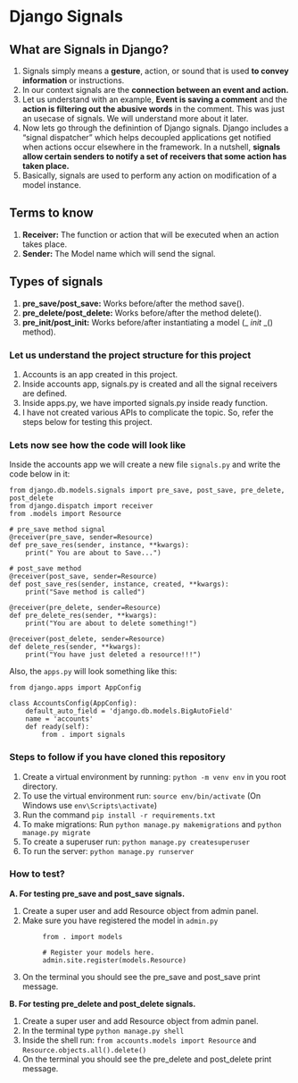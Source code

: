 # Django Signals

## What are Signals in Django?
1. Signals simply means a <b>gesture</b>, action, or sound that is used <b>to convey information</b> or instructions.
2. In our context signals are the <b>connection between an event and action.</b>
3. Let us understand with an example, <b>Event is saving a comment</b> and the <b>action is filtering out the abusive words</b> in the comment. This was just an usecase of signals. We will understand more about it later.
3. Now lets go through the definintion of Django signals. Django includes a “signal dispatcher” which helps decoupled applications get notified when actions occur elsewhere in the framework. In a nutshell, <b>signals allow certain senders to notify a set of receivers that some action has taken place.</b>
4. Basically, signals are used to perform any action on modification of a model instance.

## Terms to know
1. <b>Receiver:</b> The function or action that will be executed when an action takes place.
2. <b>Sender:</b> The Model name which will send the signal.

## Types of signals
1. <b>pre_save/post_save:</b> Works before/after the method save().
2. <b>pre_delete/post_delete:</b> Works before/after the method delete().
3. <b>pre_init/post_init:</b> Works before/after instantiating a model (_ _init_ _() method).


### Let us understand the project structure for this project
1. Accounts is an app created in this project.
2. Inside accounts app, signals.py is created and all the signal receivers are defined.
3. Inside apps.py, we have imported signals.py inside ready function.
4. I have not created various APIs to complicate the topic. So, refer the steps below for testing this project.

### Lets now see how the code will look like

Inside the accounts app we will create a new file `signals.py` and write the code below in it:
```
from django.db.models.signals import pre_save, post_save, pre_delete, post_delete
from django.dispatch import receiver
from .models import Resource

# pre_save method signal
@receiver(pre_save, sender=Resource)
def pre_save_res(sender, instance, **kwargs):
    print(" You are about to Save...") 

# post_save method
@receiver(post_save, sender=Resource) 
def post_save_res(sender, instance, created, **kwargs):
    print("Save method is called") 

@receiver(pre_delete, sender=Resource)
def pre_delete_res(sender, **kwargs):
    print("You are about to delete something!")

@receiver(post_delete, sender=Resource)
def delete_res(sender, **kwargs):
    print("You have just deleted a resource!!!")
```

Also, the `apps.py` will look something like this:
```
from django.apps import AppConfig

class AccountsConfig(AppConfig):
    default_auto_field = 'django.db.models.BigAutoField'
    name = 'accounts'
    def ready(self):
        from . import signals
```

### Steps to follow if you have cloned this repository
1. Create a virtual environment by running: `python -m venv env` in you root directory.
2. To use the virtual environment run: `source env/bin/activate`  (On Windows use `env\Scripts\activate`)
3. Run the command `pip install -r requirements.txt`
4. To make migrations: Run `python manage.py makemigrations` and `python manage.py migrate`
5. To create a superuser run: `python manage.py createsuperuser`
6. To run the server: `python manage.py runserver`


### How to test?
<b>A. For testing pre_save and post_save signals.</b>
  1. Create a super user and add Resource object from admin panel.
  2. Make sure you have registered the model in `admin.py`
       ```  from django.contrib import admin
            from . import models

            # Register your models here.
            admin.site.register(models.Resource)
        ```
  2. On the terminal you should see the pre_save and post_save print message.
  
<b>B. For testing pre_delete and post_delete signals.</b>
  1. Create a super user and add Resource object from admin panel.
  2. In the terminal type `python manage.py shell`
  3. Inside the shell run: `from accounts.models import Resource` and `Resource.objects.all().delete()`
  3. On the terminal you should see the pre_delete and post_delete print message.
